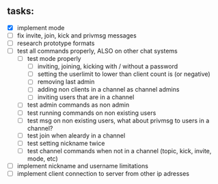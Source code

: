 ## tasks:
- [x] implement mode
- [ ] fix invite, join, kick and privmsg messages
- [ ] research prototype formats
- [ ] test all commands properly, ALSO on other chat systems
  - [ ] test mode properly 
    - [ ] inviting, joining, kicking with / without a password
    - [ ] setting the userlimit to lower than client count is (or negative)
    - [ ] removing last admin
    - [ ] adding non clients in a channel as channel admins
    - [ ] inviting users that are in a channel
  - [ ] test admin commands as non admin
  - [ ] test running commands on non existing users
  - [ ] test msg on non existing users, what about privmsg to users in a channel?
  - [ ] test join when aleardy in a channel
  - [ ] test setting nickname twice
  - [ ] test channel commands when not in a channel (topic, kick, invite, mode, etc)
- [ ] implement nickname and username limitations
- [ ] implement client connection to server from other ip adresses